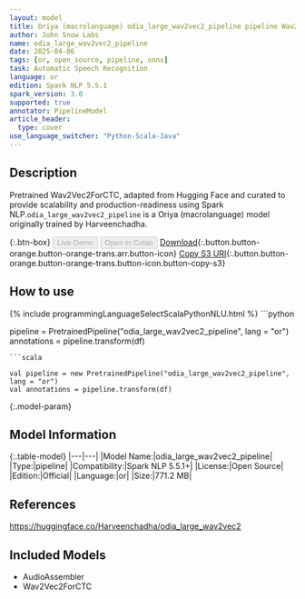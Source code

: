 ```yaml
---
layout: model
title: Oriya (macrolanguage) odia_large_wav2vec2_pipeline pipeline Wav2Vec2ForCTC from Harveenchadha
author: John Snow Labs
name: odia_large_wav2vec2_pipeline
date: 2025-04-06
tags: [or, open_source, pipeline, onnx]
task: Automatic Speech Recognition
language: or
edition: Spark NLP 5.5.1
spark_version: 3.0
supported: true
annotator: PipelineModel
article_header:
  type: cover
use_language_switcher: "Python-Scala-Java"
---
```


## Description

Pretrained Wav2Vec2ForCTC, adapted from Hugging Face and curated to provide scalability and production-readiness using Spark NLP.`odia_large_wav2vec2_pipeline` is a Oriya (macrolanguage) model originally trained by Harveenchadha.

{:.btn-box}
<button class="button button-orange" disabled>Live Demo</button>
<button class="button button-orange" disabled>Open in Colab</button>
[Download](https://s3.amazonaws.com/auxdata.johnsnowlabs.com/public/models/odia_large_wav2vec2_pipeline_or_5.5.1_3.0_1743931896877.zip){:.button.button-orange.button-orange-trans.arr.button-icon}
[Copy S3 URI](s3://auxdata.johnsnowlabs.com/public/models/odia_large_wav2vec2_pipeline_or_5.5.1_3.0_1743931896877.zip){:.button.button-orange.button-orange-trans.button-icon.button-copy-s3}

## How to use



<div class="tabs-box" markdown="1">
{% include programmingLanguageSelectScalaPythonNLU.html %}
```python

pipeline = PretrainedPipeline("odia_large_wav2vec2_pipeline", lang = "or")
annotations =  pipeline.transform(df)   

```
```scala

val pipeline = new PretrainedPipeline("odia_large_wav2vec2_pipeline", lang = "or")
val annotations = pipeline.transform(df)

```
</div>

{:.model-param}
## Model Information

{:.table-model}
|---|---|
|Model Name:|odia_large_wav2vec2_pipeline|
|Type:|pipeline|
|Compatibility:|Spark NLP 5.5.1+|
|License:|Open Source|
|Edition:|Official|
|Language:|or|
|Size:|771.2 MB|

## References

https://huggingface.co/Harveenchadha/odia_large_wav2vec2

## Included Models

- AudioAssembler
- Wav2Vec2ForCTC